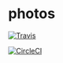 # photos

[![Travis](https://img.shields.io/travis/domjtalbot/photos.svg?style=flat-square&logo=travis)](https://travis-ci.org/domjtalbot/photos)

[![CircleCI](https://img.shields.io/circleci/project/github/domjtalbot/photos.svg?style=flat-square&label=circleci)](https://circleci.com/gh/domjtalbot/photos/)
